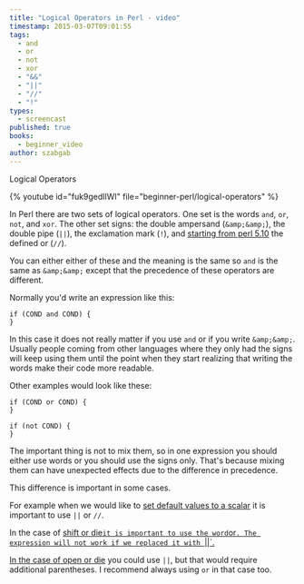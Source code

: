 ```yaml
---
title: "Logical Operators in Perl - video"
timestamp: 2015-03-07T09:01:55
tags:
  - and
  - or
  - not
  - xor
  - "&&"
  - "||"
  - "//"
  - "!"
types:
  - screencast
published: true
books:
  - beginner_video
author: szabgab
---
```



Logical Operators


{% youtube id="fuk9gedIlWI" file="beginner-perl/logical-operators" %}

In Perl there are two sets of logical operators.
One set is the words `and`, `or`, `not`, and `xor`.
The other set signs: the double ampersand (`&amp;&amp;`), the double pipe (`||`), the exclamation mark (`!`),
and [starting from perl 5.10](/what-is-new-in-perl-5.10--say-defined-or-state) the defined or (`//`).

You can either either of these and the meaning is the same so `and` is the same as `&amp;&amp;` except that the precedence of these
operators are different.

Normally you'd write an expression like this:

```
if (COND and COND) {
}
```

In this case it does not really matter if you use `and` or if you write `&amp;&amp;`. Usually people coming from other
languages where they only had the signs will keep using them until the point when they start realizing that writing the words make their
code more readable.

Other examples would look like these:

```
if (COND or COND) {
}

if (not COND) {
}
```

The important thing is not to mix them, so in one expression you should either use words or you should use the signs only.
That's because mixing them can have unexpected effects due to the difference in precedence.

This difference is important in some cases.

For example when we would like to [set default values to a scalar](/how-to-set-default-values-in-perl) it is important
to use `||` or `//`.

In the case of <a href="/beginner-perl-maven-shift">shift or die` it is important to use the word `or`.
The expression will not work if we replaced it with `||`.

In the case of [open or die](/open-and-read-from-files) you could use `||`, but that would require additional parentheses.
I recommend always using `or` in that case too.

